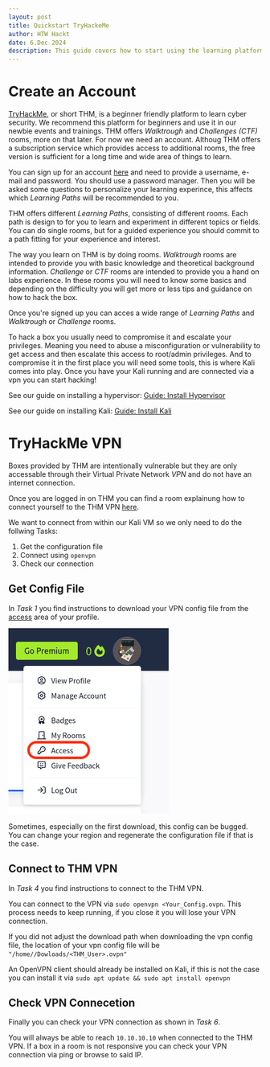 ```yaml
---
layout: post
title: Quickstart TryHackeMe
author: HTW Hackt
date: 6.Dec 2024
description: This guide covers how to start using the learning platform TryHackMe.com.
---
```


# Create an Account

[TryHackMe](https://tryhackme.com), or short THM, is a beginner friendly platform to learn cyber security.
We recommend this platform for beginners and use it in our newbie events and trainings. THM offers *Walktrough* and *Challenges (CTF)* rooms, more on that later. For now we need an account. Althoug THM offers a subscription service which provides access to additional rooms, the free version is sufficient for a long time and wide area of things to learn.

You can sign up for an account [here](https://tryhackme.com/signup) and need to provide a username, e-mail and password. You should use a password manager.
Then you will be asked some questions to personalize your learning experince, this affects which *Learning Paths* will be recommended to you.

THM offers different *Learning Paths*, consisting of different rooms. Each path is design to for you to learn and experiment in different topics or fields. You can do single rooms, but for a guided experience you should commit to a path fitting for your experience and interest.

The way you learn on THM is by doing rooms. *Walktrough* rooms are intended to provide you with basic knowledge and theoretical background information. *Challenge* or *CTF* rooms are intended to provide you a hand on labs experience. In these rooms you will need to know some basics and depending on the difficulty you will get more or less tips and guidance on how to hack the box.

Once you're signed up you can acces a wide range of *Learning Paths* and *Walktrough* or *Challenge* rooms.

To hack a box you usually need to compromise it and escalate your privileges. Meaning you need to abuse a misconfiguration or vulnerability to get access and then escalate this access to root/admin privileges.
And to compromise it in the first place you will need some tools, this is where Kali comes into play. Once you have your Kali running and are connected via a vpn you can start hacking!

See our guide on installing a hypervisor: [Guide: Install Hypervisor](.HypervisorInstall.md)

See our guide on installing Kali: [Guide: Install Kali](./InstallKali.md)


#  TryHackMe VPN

Boxes provided by THM are intentionally vulnerable but they are only accessable through their Virtual Private Network *VPN* and do not have an internet connection.

Once you are logged in on THM you can find a room explainung how to connect yourself to the THM VPN [here](https://tryhackme.com/r/room/openvpn).

We want to connect from within our Kali VM so we only need to do the follwing Tasks:
1. Get the configuration file
4. Connect using `openvpn`
6. Check our connection


## Get Config File

In *Task 1* you find instructions to download your VPN config file from the [access](https://tryhackme.com/access) area of your profile.

![Screenshot with highlighted access area of your profile](./images/vpn_access.png)

Sometimes, especially on the first download, this config can be bugged.
You can change your region and regenerate the configuration file if that is the case.

## Connect to THM VPN

In *Task 4* you find instructions to connect to the THM VPN.

You can connect to the VPN via `sudo openvpn <Your_Config.ovpn`. This process needs to keep running, if you close it you will lose your VPN connection.

If you did not adjust the download path when downloading the vpn config file, the location of your vpn config file will be `"/home/`<User>`/Dowloads/<THM_User>.ovpn"`

An OpenVPN client should already be installed on Kali, if this is not the case you can install it via `sudo apt update && sudo apt install openvpn`

## Check VPN Connecetion

Finally you can check your VPN connection as shown in *Task 6*.

You will always be able to reach `10.10.10.10` when connected to the THM VPN.
If a box in a room is not responsive you can check your VPN connection via ping or browse to said IP.
